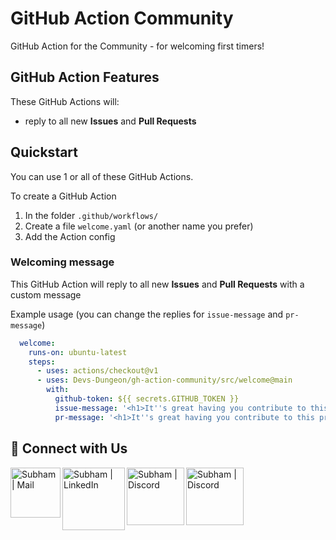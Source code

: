 # GitHub Action Community

GitHub Action for the Community - for welcoming first timers!

## GitHub Action Features

These GitHub Actions will:
- reply to all new **Issues** and **Pull Requests**
  
## Quickstart

You can use 1 or all of these GitHub Actions.

To create a GitHub Action
1. In the folder `.github/workflows/`
2. Create a file `welcome.yaml` (or another name you prefer)
3. Add the Action config

### Welcoming message

This GitHub Action will reply to all new **Issues** and **Pull Requests** with a custom message

Example usage (you can change the replies for `issue-message` and `pr-message`)
```yaml
  welcome:
    runs-on: ubuntu-latest
    steps:
      - uses: actions/checkout@v1
      - uses: Devs-Dungeon/gh-action-community/src/welcome@main
        with:
          github-token: ${{ secrets.GITHUB_TOKEN }}
          issue-message: '<h1>It''s great having you contribute to this project</h1> Feel free to raise an <strong>Issue</strong>! Welcome to the community :nerd_face:'
          pr-message: '<h1>It''s great having you contribute to this project</h1> Feel free to create a <strong>Pull Request</strong>! Welcome to the community :nerd_face:'
```


## 🔗 Connect with Us
[<img align="left" alt="Subham | Mail" width="80px" src="https://img.shields.io/badge/-Gmail-000000?logo=gmail&Color=0A66C2&style=flat-square" />][mail]
[<img align="left" alt="Subham | LinkedIn" width="100px" src="https://img.shields.io/badge/-LinkedIn-000000?logo=linkedin&Color=0A66C2&style=flat-square" />][linkedin]
[<img align="left" alt="Subham | Discord" width="92px" src="https://img.shields.io/badge/-Twitter-000000?logo=twitter&Color=0A66C2&style=flat-square" />][twitter]
[<img align="left" alt="Subham | Discord" width="92px" src="https://img.shields.io/badge/-Discord-000000?logo=discord&Color=0A66C2&style=flat-square" />][discord]

[mail]: mailto:devs.dungeon.community@gmail.com
[linkedin]: https://www.linkedin.com/company/devs-dungeon/
[twitter]: https://twitter.com/devs_dungeon
[discord]: https://discord.gg/ceMXzhfaka

